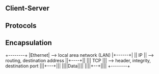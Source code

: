 ## Client-Server

## Protocols

## Encapsulation

+--------+
|Ethernet| --> local area network (LAN)
|+------+|
||	IP	|| --> routing, destination address
||+----+||
|||	TCP ||| --> header, integrity, destination port
|||+---+|||
||||Data||||
||||+--+||||
+--------+